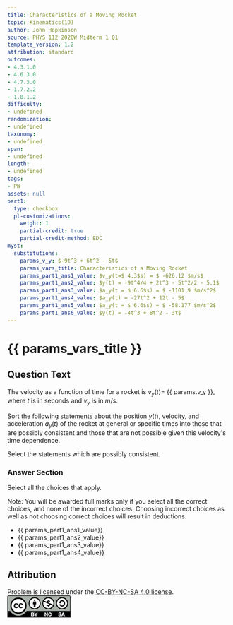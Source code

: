 ```yaml
---
title: Characteristics of a Moving Rocket
topic: Kinematics(1D)
author: John Hopkinson
source: PHYS 112 2020W Midterm 1 Q1
template_version: 1.2
attribution: standard
outcomes:
- 4.3.1.0
- 4.6.3.0
- 4.7.3.0
- 1.7.2.2
- 1.8.1.2
difficulty:
- undefined
randomization:
- undefined
taxonomy:
- undefined
span:
- undefined
length:
- undefined
tags:
- PW
assets: null
part1:
  type: checkbox
  pl-customizations:
    weight: 1
    partial-credit: true
    partial-credit-method: EDC
myst:
  substitutions:
    params_v_y: $-9t^3 + 6t^2 - 5t$
    params_vars_title: Characteristics of a Moving Rocket
    params_part1_ans1_value: $v_y(t=$ 4.3$s) = $ -626.12 $m/s$
    params_part1_ans2_value: $y(t) = -9t^4/4 + 2t^3 - 5t^2/2 - 5.1$
    params_part1_ans3_value: $a_y(t = $ 6.6$s) = $ -1101.9 $m/s^2$
    params_part1_ans4_value: $a_y(t) = -27t^2 + 12t - 5$
    params_part1_ans5_value: $a_y(t = $ 6.6$s) = $ -58.177 $m/s^2$
    params_part1_ans6_value: $y(t) = -4t^3 + 8t^2 - 3t$
---
```

# {{ params_vars_title }}

## Question Text

The velocity as a function of time for a rocket is $v_y(t) =$ {{ params.v_y }}, where $t$ is in seconds and $v_y$ is in $m/s$.

Sort the following statements about the position $y(t)$, velocity, and acceleration $a_y(t)$ of the rocket at general or specific times into those that are possibly consistent and those that are not possible given this velocity's time dependence.

Select the statements which are possibly consistent.

### Answer Section

Select all the choices that apply.

Note: You will be awarded full marks only if you select all the correct choices, and none of the incorrect choices. Choosing incorrect choices as well as not choosing correct choices will result in deductions.

- {{ params_part1_ans1_value}}
- {{ params_part1_ans2_value}}
- {{ params_part1_ans3_value}}
- {{ params_part1_ans4_value}}

## Attribution

Problem is licensed under the [CC-BY-NC-SA 4.0 license](https://creativecommons.org/licenses/by-nc-sa/4.0/).<br> ![The Creative Commons 4.0 license requiring attribution-BY, non-commercial-NC, and share-alike-SA license.](https://raw.githubusercontent.com/firasm/bits/master/by-nc-sa.png)